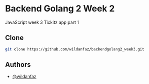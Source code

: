 
# Backend Golang 2 Week 2

JavaScript week 3
Tickitz app part 1


## Clone
```bash
git clone https://github.com/wildanfaz/backendgolang2_week3.git
```
    
## Authors

- [@wildanfaz](https://www.github.com/wildanfaz)
